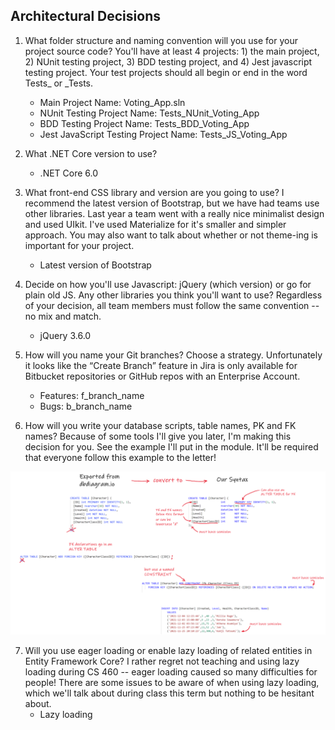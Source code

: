 ## Architectural Decisions
	
1. What folder structure and naming convention will you use for your project source code? You'll have at least 4 projects: 1) the main project, 2) NUnit testing project, 3) BDD testing project, and 4) Jest javascript testing project. Your test projects should all begin or end in the word Tests_ or _Tests.
    * Main Project Name: Voting_App.sln
    * NUnit Testing Project Name: Tests_NUnit_Voting_App
    * BDD Testing Project Name: Tests_BDD_Voting_App
    * Jest JavaScript Testing Project Name: Tests_JS_Voting_App
 
2. What .NET Core version to use?
	* .NET Core 6.0
 
3. What front-end CSS library and version are you going to use? I recommend the latest version of Bootstrap, but we have had teams use other libraries. Last year a team went with a really nice minimalist design and used UIkit. I've used Materialize for it's smaller and simpler approach. You may also want to talk about whether or not theme-ing is important for your project.
    * Latest version of Bootstrap
 
4. Decide on how you'll use Javascript: jQuery (which version) or go for plain old JS. Any other libraries you think you'll want to use? Regardless of your decision, all team members must follow the same convention -- no mix and match.
    * jQuery 3.6.0
 
5. How will you name your Git branches? Choose a strategy. Unfortunately it looks like the “Create Branch” feature in Jira is only available for Bitbucket repositories or GitHub repos with an Enterprise Account.
    * Features: f_branch_name
    * Bugs: b_branch_name
 
6. How will you write your database scripts, table names, PK and FK names? Because of some tools I'll give you later, I'm making this decision for you. See the example I'll put in the module. It'll be required that everyone follow this example to the letter!
<img src="sql_syntax_pic.png" alt="sql syntax" style="height: 500px width: 500px;"/>

7. Will you use eager loading or enable lazy loading of related entities in Entity Framework Core? I rather regret not teaching and using lazy loading during CS 460 -- eager loading caused so many difficulties for people! There are some issues to be aware of when using lazy loading, which we'll talk about during class this term but nothing to be hesitant about.
	* Lazy loading